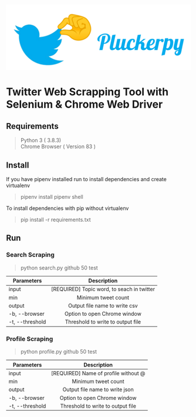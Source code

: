 ![pluckerpy](img.png)

 # Twitter Web Scrapping Tool with Selenium & Chrome Web Driver

## Requirements
> Python 3 ( 3.8.3)\
> Chrome Browser ( Version 83 )

## Install

If you have pipenv installed run to install dependencies and create virtualenv 
> pipenv install
> pipenv shell

To install dependencies with pip without virtualenv 
> pip install -r requirements.txt

## Run 

### Search Scraping

> python search.py github 50 test

| Parameters   |      Description      |
|----------|:-------------:|
| input |  [REQUIRED] Topic word, to seach in twitter|
| min |    Minimum tweet count  |
| output | Output file name to write csv |
| -b, --browser | Option to open Chrome window |
| -t, --threshold | Threshold to write to output file |

### Profile Scraping

> python profile.py github 50 test

| Parameters   |      Description      |
|----------|:-------------:|
| input |  [REQUIRED] Name of profile without @ |
| min |    Minimum tweet count  |
| output | Output file name to write json |
| -b, --browser | Option to open Chrome window |
| -t, --threshold | Threshold to write to output file |

